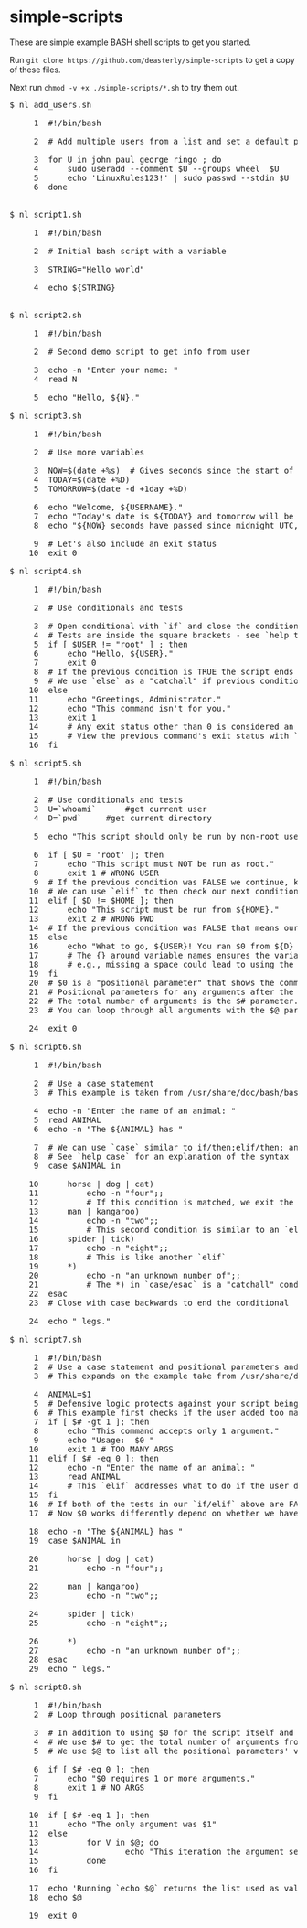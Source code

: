 # simple-scripts

These are simple example BASH shell scripts to get you started.

Run `git clone https://github.com/deasterly/simple-scripts` to get a copy of these files.

Next run `chmod -v +x ./simple-scripts/*.sh` to try them out.


<pre>
$ nl add_users.sh

     1	#!/bin/bash
       
     2	# Add multiple users from a list and set a default password 
       
     3	for U in john paul george ringo ; do
     4		sudo useradd --comment $U --groups wheel  $U 
     5		echo 'LinuxRules123!' | sudo passwd --stdin $U
     6	done
       

$ nl script1.sh

     1	#!/bin/bash
       
     2	# Initial bash script with a variable
       
     3	STRING="Hello world"
       
     4	echo ${STRING}
       

$ nl script2.sh

     1	#!/bin/bash
       
     2	# Second demo script to get info from user
       
     3	echo -n "Enter your name: "
     4	read N
       
     5	echo "Hello, ${N}."

$ nl script3.sh

     1	#!/bin/bash
       
     2	# Use more variables
       
     3	NOW=$(date +%s)  # Gives seconds since the start of UNIX time
     4	TODAY=$(date +%D) 
     5	TOMORROW=$(date -d +1day +%D)
       
     6	echo "Welcome, ${USERNAME}."
     7	echo "Today's date is ${TODAY} and tomorrow will be ${TOMORROW}."
     8	echo "${NOW} seconds have passed since midnight UTC, Jan 1, 1970."
       
     9	# Let's also include an exit status 
    10	exit 0

$ nl script4.sh

     1	#!/bin/bash
       
     2	# Use conditionals and tests
       
     3	# Open conditional with `if` and close the conditional with if backwards - `fi`
     4	# Tests are inside the square brackets - see `help test` to get started
     5	if [ $USER != "root" ] ; then 
     6		echo "Hello, ${USER}."
     7		exit 0
     8	# If the previous condition is TRUE the script ends without error
     9	# We use `else` as a "catchall" if previous conditions are all FALSE
    10	else
    11		echo "Greetings, Administrator."
    12		echo "This command isn't for you."
    13		exit 1 
    14		# Any exit status other than 0 is considered an error 
    15		# View the previous command's exit status with `echo $?`
    16	fi

$ nl script5.sh

     1	#!/bin/bash
       
     2	# Use conditionals and tests
     3	U=`whoami`  	#get current user
     4	D=`pwd`		#get current directory
       
     5	echo "This script should only be run by non-root users from their home directory."
       
     6	if [ $U = 'root' ]; then
     7		echo "This script must NOT be run as root."
     8		exit 1 # WRONG USER
     9	# If the previous condition was FALSE we continue, knowing we have a regular user
    10	# We can use `elif` to then check our next condition, is the $PWD also their $HOME
    11	elif [ $D != $HOME ]; then
    12		echo "This script must be run from ${HOME}."
    13		exit 2 # WRONG PWD
    14	# If the previous condition was FALSE that means our $PWD is our $HOME so we should continue
    15	else
    16		echo "What to go, ${USER}! You ran $0 from ${D} and followed instructions correctly." 
    17	 	# The {} around variable names ensures the variable name is not misinterpreted by including adjacent text
    18		# e.g., missing a space could lead to using the incorrect variable "$Dand" whereas "${D}and" will protect the variable 
    19	fi
    20	# $0 is a "positional parameter" that shows the command itself.
    21	# Positional parameters for any arguments after the command would be $1 $2 $3 and so on.
    22	# The total number of arguments is the $# parameter. 
    23	# You can loop through all arguments with the $@ parameter.
       
    24	exit 0	

$ nl script6.sh

     1	#!/bin/bash
       
     2	# Use a case statement
     3	# This example is taken from /usr/share/doc/bash/bashref.html
       
     4	echo -n "Enter the name of an animal: "
     5	read ANIMAL
     6	echo -n "The ${ANIMAL} has "
       
     7	# We can use `case` similar to if/then;elif/then; and else 
     8	# See `help case` for an explanation of the syntax
     9	case $ANIMAL in
       
    10		horse | dog | cat)
    11			echo -n "four";;
    12			# If this condition is matched, we exit the `case/esac` and continue onwards
    13		man | kangaroo)
    14			echo -n "two";;
    15			# This second condition is similar to an `elif` 
    16		spider | tick)
    17			echo -n "eight";;
    18			# This is like another `elif`
    19		*)
    20			echo -n "an unknown number of";;
    21	  		# The *) in `case/esac` is a "catchall" condition similar to `else`
    22	esac
    23	# Close with case backwards to end the conditional
       
    24	echo " legs."
       
$ nl script7.sh

     1	#!/bin/bash
     2	# Use a case statement and positional parameters and include some "defensive" logic
     3	# This expands on the example take from /usr/share/doc/bash/bashref.html
       
     4	ANIMAL=$1
     5	# Defensive logic protects against your script being used incorrectly
     6	# This example first checks if the user added too many arguments after the script
     7	if [ $# -gt 1 ]; then
     8		echo "This command accepts only 1 argument."
     9		echo "Usage:  $0 <ANIMAL>"
    10		exit 1 # TOO MANY ARGS
    11	elif [ $# -eq 0 ]; then
    12		echo -n "Enter the name of an animal: "
    13		read ANIMAL
    14		# This `elif` addresses what to do if the user did not include any argument after the script to set ${ANIMAL}'s value
    15	fi
    16	# If both of the tests in our `if/elif` above are FALSE that means the first and only argument after the script (the $1 parameter) was used to set ${ANIMAL}'s value
    17	# Now $0 works differently depend on whether we have zero, one, or more arguments after the script
       
    18	echo -n "The ${ANIMAL} has "
    19	case $ANIMAL in
       
    20		horse | dog | cat)
    21			echo -n "four";;
       
    22		man | kangaroo)
    23			echo -n "two";;
       
    24		spider | tick)
    25			echo -n "eight";;
       
    26		*)
    27			echo -n "an unknown number of";;
    28	esac
    29	echo " legs."

$ nl script8.sh

     1	#!/bin/bash
     2	# Loop through positional parameters
       
     3	# In addition to using $0 for the script itself and $1 or $2 and so on for arguments we have two more useful paramaters
     4	# We use $# to get the total number of arguments from the command line
     5	# We use $@ to list all the positional parameters' values in order, based on the command line arguments
       
     6	if [ $# -eq 0 ]; then
     7		echo "$0 requires 1 or more arguments."
     8		exit 1 # NO ARGS
     9	fi
       
    10	if [ $# -eq 1 ]; then
    11		echo "The only argument was $1"
    12	else
    13	        for V in $@; do
    14	                echo "This iteration the argument sets the value of V to $V"
    15	        done
    16	fi
       
    17	echo 'Running `echo $@` returns the list used as values for $V in the `for` loop above.'
    18	echo $@
       
    19	exit 0

</pre>
